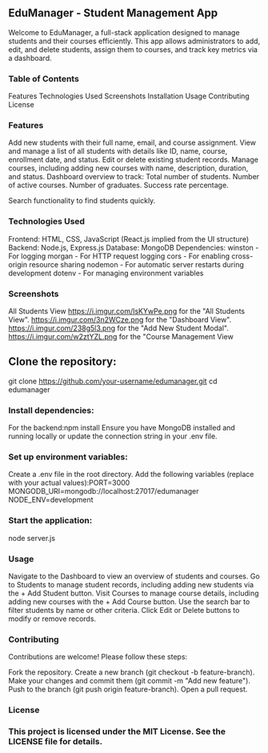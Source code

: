## EduManager - Student Management App
Welcome to EduManager, a full-stack application designed to manage students and their courses efficiently. This app allows administrators to add, edit, and delete students, assign them to courses, and track key metrics via a dashboard.

### Table of Contents
Features
Technologies Used
Screenshots
Installation
Usage
Contributing
License

### Features

Add new students with their full name, email, and course assignment.
View and manage a list of all students with details like ID, name, course, enrollment date, and status.
Edit or delete existing student records.
Manage courses, including adding new courses with name, description, duration, and status.
Dashboard overview to track:
Total number of students.
Number of active courses.
Number of graduates.
Success rate percentage.


Search functionality to find students quickly.

### Technologies Used

Frontend: HTML, CSS, JavaScript (React.js implied from the UI structure)
Backend: Node.js, Express.js
Database: MongoDB
Dependencies:
winston - For logging
morgan - For HTTP request logging
cors - For enabling cross-origin resource sharing
nodemon - For automatic server restarts during development
dotenv - For managing environment variables



### Screenshots
All Students View
https://i.imgur.com/IsKYwPe.png for the "All Students View".
https://i.imgur.com/3n2WCze.png for the "Dashboard View".
https://i.imgur.com/238g5l3.png for the "Add New Student Modal".
https://i.imgur.com/w2ztYZL.png for the "Course Management View

## Clone the repository:
git clone https://github.com/your-username/edumanager.git
cd edumanager


### Install dependencies:

For the backend:npm install
Ensure you have MongoDB installed and running locally or update the connection string in your .env file.


### Set up environment variables:

Create a .env file in the root directory.
Add the following variables (replace with your actual values):PORT=3000
MONGODB_URI=mongodb://localhost:27017/edumanager
NODE_ENV=development




### Start the application:
node server.js


### Usage

Navigate to the Dashboard to view an overview of students and courses.
Go to Students to manage student records, including adding new students via the + Add Student button.
Visit Courses to manage course details, including adding new courses with the + Add Course button.
Use the search bar to filter students by name or other criteria.
Click Edit or Delete buttons to modify or remove records.

### Contributing
Contributions are welcome! Please follow these steps:

Fork the repository.
Create a new branch (git checkout -b feature-branch).
Make your changes and commit them (git commit -m "Add new feature").
Push to the branch (git push origin feature-branch).
Open a pull request.

### License
### This project is licensed under the MIT License. See the LICENSE file for details.
